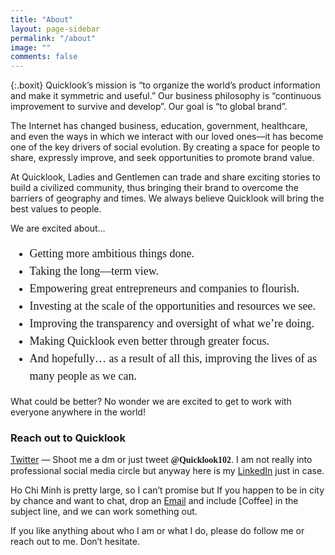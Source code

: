 ```yaml
---
title: "About"
layout: page-sidebar
permalink: "/about"
image: ""
comments: false
---
```


{:.boxit}
Quicklook’s mission is “to organize the world’s product information and make it symmetric and useful.” Our business philosophy is “continuous improvement to survive and develop”. Our goal is “to global brand”.

<p class="p1">The Internet has changed business, education, government, healthcare, and even the ways in which we interact with our loved ones—it has become one of the key drivers of social evolution. By creating a space for people to share, expressly improve, and seek opportunities to promote brand value.</p>

<p class="p1">At Quicklook, Ladies and Gentlemen can trade and share exciting stories to build a civilized community, thus bringing their brand to overcome the barriers of geography and times. We always believe Quicklook will bring the best values to people.</p>

<p class="p1">We are excited about…</p>

<ul style="font-family: 'Content', 'Content VN', 'Source Serif Pro';font-size: 18px;line-height: 28px;">
  <li>Getting more ambitious things done.</li>
  <li>Taking the long—term view.</li>
  <li>Empowering great entrepreneurs and companies to flourish.</li>
  <li>Investing at the scale of the opportunities and resources we see.</li>
  <li>Improving the transparency and oversight of what we’re doing.</li>
  <li>Making Quicklook even better through greater focus.</li>
  <li>And hopefully… as a result of all this, improving the lives of as many people as we can.</li>
</ul>

<p class="p1">What could be better? No wonder we are excited to get to work with everyone anywhere in the world!</p>

### Reach out to Quicklook
<p class="p1"><a href= "https://twitter.com/Quicklook102" target="_blank">Twitter</a> — Shoot me a dm or just tweet <span style="font-family: 'Charter', 'Source Serif Pro';font-weight: 600; ">@Quicklook102</span>. I am not really into professional social media circle but anyway here is my <a href= "https://www.linkedin.com/in/quicklook-inc-586967173/" target="_blank">LinkedIn</a> just in case.</p>

<p class="p1">Ho Chi Minh is pretty large, so I can’t promise but If you happen to be in city by chance and want to chat, drop an <a href="mailto:quicklook.vn@gmail.com?subject=Reach out to Quicklook">Email</a> and include [Coffee] in the subject line, and we can work something out.</p>

<p class="p1">If you like anything about who I am or what I do, please do follow me or reach out to me. Don’t hesitate.</p>
